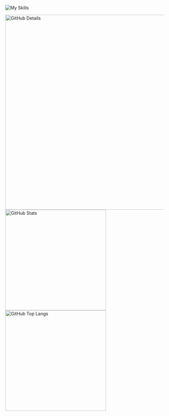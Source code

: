 ![My Skills](https://skillicons.dev/icons?i=aws,azure,dynamodb,docker,elasticsearch,git,github,githubactions,gitlab,gradle,grafana,idea,java,jenkins,kafka,kotlin,kubernetes,maven,mongodb,mysql,postgres,postman,redis,spring,sqlite,terraform,git&theme=dark)

<div>
    <img alt="GitHub Details" width="620px" src="http://github-profile-summary-cards.vercel.app/api/cards/profile-details?username=caiolucass&theme=github_dark"/>
    <img alt="GitHub Stats" width="320px" src="http://github-profile-summary-cards.vercel.app/api/cards/stats?username=caiolucass&theme=github_dark"/>
    <img alt="GitHub Top Langs" width="320px" src="http://github-profile-summary-cards.vercel.app/api/cards/repos-per-language?username=caiolucass&theme=github_dark"/>
</div> 

